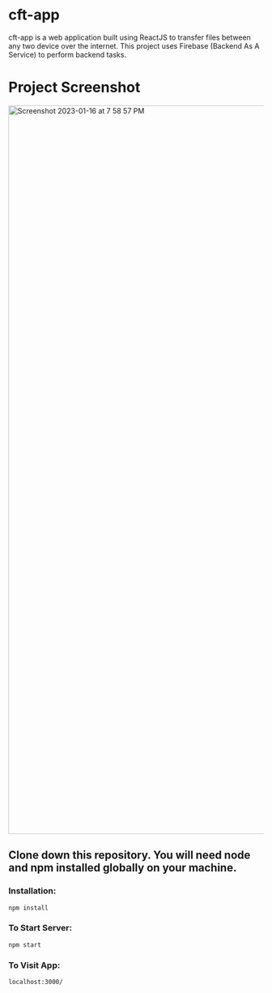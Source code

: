 # cft-app
cft-app is a web application built using ReactJS to transfer files between any two device over the internet. This project uses Firebase (Backend As A Service) to perform backend tasks.

# Project Screenshot
<img width="1438" alt="Screenshot 2023-01-16 at 7 58 57 PM" src="https://user-images.githubusercontent.com/71997088/212701791-005591b1-1caf-4a68-8101-05620aefe4a3.png">


## Clone down this repository. You will need node and npm installed globally on your machine.
### Installation:

`npm install`

### To Start Server:

`npm start`

### To Visit App:

`localhost:3000/`
